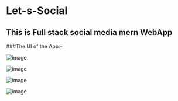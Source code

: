 # Let-s-Social

## This is Full stack social media mern WebApp

###The UI of the App:-

![image](https://user-images.githubusercontent.com/79108244/217043907-b2479208-b93a-4cd0-be03-5164b0524b2c.png)

![image](https://user-images.githubusercontent.com/79108244/217044082-2cf8a081-6b3a-4a25-b563-6683d82b6e0c.png)

![image](https://user-images.githubusercontent.com/79108244/217044423-352e25fe-af8b-421e-a209-eeea385d4c28.png)

![image](https://user-images.githubusercontent.com/79108244/217045546-eb751c45-f3e9-44a7-9dd7-9037bf143b75.png)

